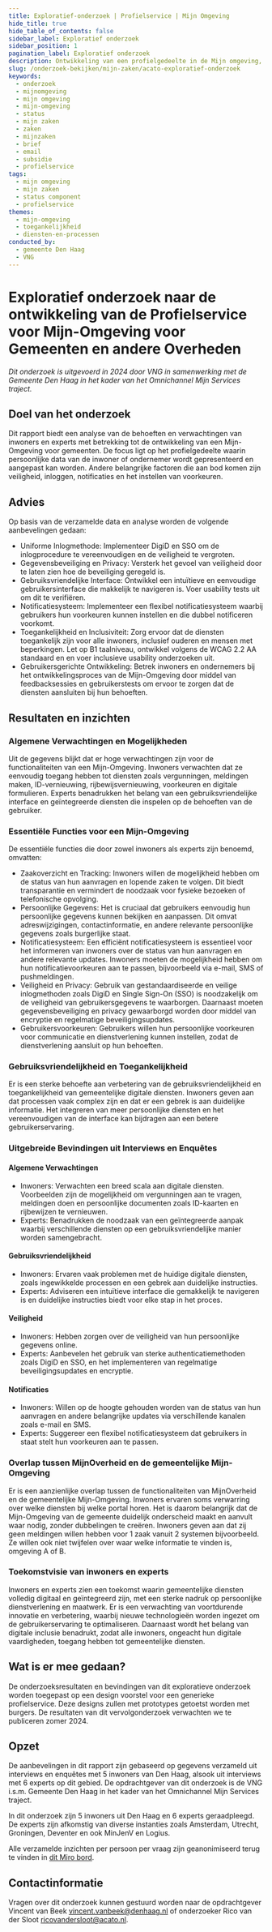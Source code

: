 ```yaml
---
title: Exploratief-onderzoek | Profielservice | Mijn Omgeving
hide_title: true
hide_table_of_contents: false
sidebar_label: Exploratief onderzoek
sidebar_position: 1
pagination_label: Exploratief onderzoek
description: Ontwikkeling van een profielgedeelte in de Mijn omgeving, waar inwoners hun persoonlijke gegevens en voorkeuren beheren.
slug: /onderzoek-bekijken/mijn-zaken/acato-exploratief-onderzoek
keywords:
  - onderzoek
  - mijnomgeving
  - mijn omgeving
  - mijn-omgeving
  - status
  - mijn zaken
  - zaken
  - mijnzaken
  - brief
  - email
  - subsidie
  - profielservice
tags:
  - mijn omgeving
  - mijn zaken
  - status component
  - profielservice
themes:
  - mijn-omgeving
  - toegankelijkheid
  - diensten-en-processen
conducted_by:
  - gemeente Den Haag
  - VNG
---
```


<!-- @license CC0-1.0 -->

# Exploratief onderzoek naar de ontwikkeling van de Profielservice voor Mijn-Omgeving voor Gemeenten en andere Overheden

_Dit onderzoek is uitgevoerd in 2024 door VNG in samenwerking met de Gemeente Den Haag in het kader van het Omnichannel Mijn Services traject._

## Doel van het onderzoek

Dit rapport biedt een analyse van de behoeften en verwachtingen van inwoners en experts met betrekking tot de ontwikkeling van een Mijn-Omgeving voor gemeenten. De focus ligt op het profielgedeelte waarin persoonlijke data van de inwoner of ondernemer wordt gepresenteerd en aangepast kan worden. Andere belangrijke factoren die aan bod komen zijn veiligheid, inloggen, notificaties en het instellen van voorkeuren.

## Advies

Op basis van de verzamelde data en analyse worden de volgende aanbevelingen gedaan:

- Uniforme Inlogmethode: Implementeer DigiD en SSO om de inlogprocedure te vereenvoudigen en de veiligheid te vergroten.
- Gegevensbeveiliging en Privacy: Versterk het gevoel van veiligheid door te laten zien hoe de beveiliging geregeld is.
- Gebruiksvriendelijke Interface: Ontwikkel een intuïtieve en eenvoudige gebruikersinterface die makkelijk te navigeren is. Voer usability tests uit om dit te verifiëren.
- Notificatiesysteem: Implementeer een flexibel notificatiesysteem waarbij gebruikers hun voorkeuren kunnen instellen en die dubbel notificeren voorkomt.
- Toegankelijkheid en Inclusiviteit: Zorg ervoor dat de diensten toegankelijk zijn voor alle inwoners, inclusief ouderen en mensen met beperkingen. Let op B1 taalniveau, ontwikkel volgens de WCAG 2.2 AA standaard en en voer inclusieve usability onderzoeken uit.
- Gebruikersgerichte Ontwikkeling: Betrek inwoners en ondernemers bij het ontwikkelingsproces van de Mijn-Omgeving door middel van feedbacksessies en gebruikerstests om ervoor te zorgen dat de diensten aansluiten bij hun behoeften.

## Resultaten en inzichten

### Algemene Verwachtingen en Mogelijkheden

Uit de gegevens blijkt dat er hoge verwachtingen zijn voor de functionaliteiten van een Mijn-Omgeving. Inwoners verwachten dat ze eenvoudig toegang hebben tot diensten zoals vergunningen, meldingen maken, ID-vernieuwing, rijbewijsvernieuwing, voorkeuren en digitale formulieren. Experts benadrukken het belang van een gebruiksvriendelijke interface en geïntegreerde diensten die inspelen op de behoeften van de gebruiker.

### Essentiële Functies voor een Mijn-Omgeving

De essentiële functies die door zowel inwoners als experts zijn benoemd, omvatten:

- Zaakoverzicht en Tracking: Inwoners willen de mogelijkheid hebben om de status van hun aanvragen en lopende zaken te volgen. Dit biedt transparantie en vermindert de noodzaak voor fysieke bezoeken of telefonische opvolging.
- Persoonlijke Gegevens: Het is cruciaal dat gebruikers eenvoudig hun persoonlijke gegevens kunnen bekijken en aanpassen. Dit omvat adreswijzigingen, contactinformatie, en andere relevante persoonlijke gegevens zoals burgerlijke staat.
- Notificatiesysteem: Een efficiënt notificatiesysteem is essentieel voor het informeren van inwoners over de status van hun aanvragen en andere relevante updates. Inwoners moeten de mogelijkheid hebben om hun notificatievoorkeuren aan te passen, bijvoorbeeld via e-mail, SMS of pushmeldingen.
- Veiligheid en Privacy: Gebruik van gestandaardiseerde en veilige inlogmethoden zoals DigiD en Single Sign-On (SSO) is noodzakelijk om de veiligheid van gebruikersgegevens te waarborgen. Daarnaast moeten gegevensbeveiliging en privacy gewaarborgd worden door middel van encryptie en regelmatige beveiligingsupdates.
- Gebruikersvoorkeuren: Gebruikers willen hun persoonlijke voorkeuren voor communicatie en dienstverlening kunnen instellen, zodat de dienstverlening aansluit op hun behoeften.

### Gebruiksvriendelijkheid en Toegankelijkheid

Er is een sterke behoefte aan verbetering van de gebruiksvriendelijkheid en toegankelijkheid van gemeentelijke digitale diensten. Inwoners geven aan dat processen vaak complex zijn en dat er een gebrek is aan duidelijke informatie. Het integreren van meer persoonlijke diensten en het vereenvoudigen van de interface kan bijdragen aan een betere gebruikerservaring.

### Uitgebreide Bevindingen uit Interviews en Enquêtes

#### Algemene Verwachtingen

- Inwoners: Verwachten een breed scala aan digitale diensten. Voorbeelden zijn de mogelijkheid om vergunningen aan te vragen, meldingen doen en persoonlijke documenten zoals ID-kaarten en rijbewijzen te vernieuwen.
- Experts: Benadrukken de noodzaak van een geïntegreerde aanpak waarbij verschillende diensten op een gebruiksvriendelijke manier worden samengebracht.

#### Gebruiksvriendelijkheid

- Inwoners: Ervaren vaak problemen met de huidige digitale diensten, zoals ingewikkelde processen en een gebrek aan duidelijke instructies.
- Experts: Adviseren een intuïtieve interface die gemakkelijk te navigeren is en duidelijke instructies biedt voor elke stap in het proces.

#### Veiligheid

- Inwoners: Hebben zorgen over de veiligheid van hun persoonlijke gegevens online.
- Experts: Aanbevelen het gebruik van sterke authenticatiemethoden zoals DigiD en SSO, en het implementeren van regelmatige beveiligingsupdates en encryptie.

#### Notificaties

- Inwoners: Willen op de hoogte gehouden worden van de status van hun aanvragen en andere belangrijke updates via verschillende kanalen zoals e-mail en SMS.
- Experts: Suggereer een flexibel notificatiesysteem dat gebruikers in staat stelt hun voorkeuren aan te passen.

### Overlap tussen MijnOverheid en de gemeentelijke Mijn-Omgeving

Er is een aanzienlijke overlap tussen de functionaliteiten van MijnOverheid en de gemeentelijke Mijn-Omgeving. Inwoners ervaren soms verwarring over welke diensten bij welke portal horen. Het is daarom belangrijk dat de Mijn-Omgeving van de gemeente duidelijk onderscheid maakt en aanvult waar nodig, zonder dubbelingen te creëren. Inwoners geven aan dat zij geen meldingen willen hebben voor 1 zaak vanuit 2 systemen bijvoorbeeld. Ze willen ook niet twijfelen over waar welke informatie te vinden is, omgeving A of B.

### Toekomstvisie van inwoners en experts

Inwoners en experts zien een toekomst waarin gemeentelijke diensten volledig digitaal en geïntegreerd zijn, met een sterke nadruk op persoonlijke dienstverlening en maatwerk. Er is een verwachting van voortdurende innovatie en verbetering, waarbij nieuwe technologieën worden ingezet om de gebruikerservaring te optimaliseren. Daarnaast wordt het belang van digitale inclusie benadrukt, zodat alle inwoners, ongeacht hun digitale vaardigheden, toegang hebben tot gemeentelijke diensten.

## Wat is er mee gedaan?

De onderzoeksresultaten en bevindingen van dit exploratieve onderzoek worden toegepast op een design voorstel voor een generieke profielservice. Deze designs zullen met prototypes getoetst worden met burgers. De resultaten van dit vervolgonderzoek verwachten we te publiceren zomer 2024.

## Opzet

De aanbevelingen in dit rapport zijn gebaseerd op gegevens verzameld uit interviews en enquêtes met 5 inwoners van Den Haag, alsook uit interviews met 6 experts op dit gebied. De opdrachtgever van dit onderzoek is de VNG i.s.m. Gemeente Den Haag in het kader van het Omnichannel Mijn Services traject.

In dit onderzoek zijn 5 inwoners uit Den Haag en 6 experts geraadpleegd. De experts zijn afkomstig van diverse instanties zoals Amsterdam, Utrecht, Groningen, Deventer en ook MinJenV en Logius.

Alle verzamelde inzichten per persoon per vraag zijn geanonimiseerd terug te vinden in [dit Miro bord](https://miro.com/app/board/uXjVKRS1OdM=/?share_link_id=567456163403).

## Contactinformatie

Vragen over dit onderzoek kunnen gestuurd worden naar de opdrachtgever Vincent van Beek [vincent.vanbeek@denhaag.nl](mailto:vincent.vanbeek@denhaag.nl) of onderzoeker Rico van der Sloot [ricovandersloot@acato.nl](mailto:ricovandersloot@acato.nl).

